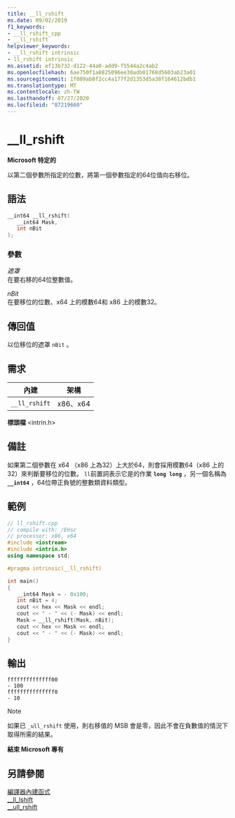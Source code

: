 ```yaml
---
title: __ll_rshift
ms.date: 09/02/2019
f1_keywords:
- __ll_rshift_cpp
- __ll_rshift
helpviewer_keywords:
- __ll_rshift intrinsic
- ll_rshift intrinsic
ms.assetid: ef13b732-d122-44a0-add9-f5544a2c4ab2
ms.openlocfilehash: 6ae750f1a8825096ee30adb01768d5603ab23a01
ms.sourcegitcommit: 1f009ab0f2cc4a177f2d1353d5a38f164612bdb1
ms.translationtype: MT
ms.contentlocale: zh-TW
ms.lasthandoff: 07/27/2020
ms.locfileid: "87219660"
---
```

# <a name="__ll_rshift"></a>__ll_rshift

**Microsoft 特定的**

以第二個參數所指定的位數，將第一個參數指定的64位值向右移位。

## <a name="syntax"></a>語法

```C
__int64 __ll_rshift(
   __int64 Mask,
   int nBit
);
```

### <a name="parameters"></a>參數

*遮罩*\
在要右移的64位整數值。

*nBit*\
在要移位的位數、x64 上的模數64和 x86 上的模數32。

## <a name="return-value"></a>傳回值

以位移位的遮罩 `nBit` 。

## <a name="requirements"></a>需求

|內建|架構|
|---------------|------------------|
|`__ll_rshift`|x86、x64|

**標頭檔** \<intrin.h>

## <a name="remarks"></a>備註

如果第二個參數在 x64 （x86 上為32）上大於64，則會採用模數64（x86 上的32）來判斷要移位的位數。 `ll`前置詞表示它是的作業 **`long long`** ，另一個名稱為 **`__int64`** ，64位帶正負號的整數類資料類型。

## <a name="example"></a>範例

```cpp
// ll_rshift.cpp
// compile with: /EHsc
// processor: x86, x64
#include <iostream>
#include <intrin.h>
using namespace std;

#pragma intrinsic(__ll_rshift)

int main()
{
   __int64 Mask = - 0x100;
   int nBit = 4;
   cout << hex << Mask << endl;
   cout << " - " << (- Mask) << endl;
   Mask = __ll_rshift(Mask, nBit);
   cout << hex << Mask << endl;
   cout << " - " << (- Mask) << endl;
}
```

## <a name="output"></a>輸出

```Output
ffffffffffffff00
- 100
fffffffffffffff0
- 10
```

> [!NOTE]
> 如果已 `_ull_rshift` 使用，則右移值的 MSB 會是零，因此不會在負數值的情況下取得所需的結果。

**結束 Microsoft 專有**

## <a name="see-also"></a>另請參閱

[編譯器內建函式](../intrinsics/compiler-intrinsics.md)\
[__ll_lshift](../intrinsics/ll-lshift.md)\
[__ull_rshift](../intrinsics/ull-rshift.md)
